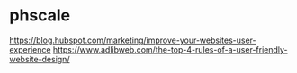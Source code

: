 # phscale
https://blog.hubspot.com/marketing/improve-your-websites-user-experience
https://www.adlibweb.com/the-top-4-rules-of-a-user-friendly-website-design/
